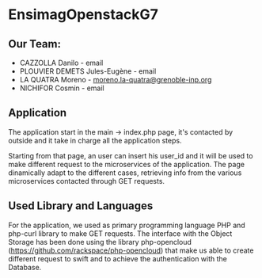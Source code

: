 # EnsimagOpenstackG7

## Our Team:

* CAZZOLLA Danilo - email
* PLOUVIER DEMETS Jules-Eugène - email
* LA QUATRA Moreno - moreno.la-quatra@grenoble-inp.org
* NICHIFOR Cosmin - email


## Application
The application start in the main -> index.php page, it's contacted by outside and it take in charge all the application steps.  

Starting from that page, an user can insert his user_id and it will be used to make different request to the microservices of the application. The page dinamically adapt to the different cases, retrieving info from the various microservices contacted through GET requests.


## Used Library and Languages
For the application, we used as primary programming language PHP and php-curl library to make GET requests.
The interface with the Object Storage has been done using the library php-opencloud (https://github.com/rackspace/php-opencloud) that make us able to create different request to swift and to achieve the authentication with the Database.
